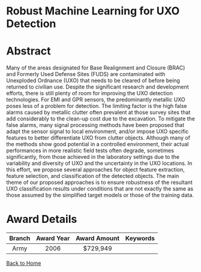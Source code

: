 
Robust Machine Learning for UXO Detection
=========================================

# Abstract


Many of the areas designated for Base Realignment and Closure (BRAC) and Formerly Used Defense Sites (FUDS) are contaminated with Unexploded Ordnance (UXO) that needs to be cleared of before being returned to civilian use. Despite the significant research and development efforts, there is still plenty of room for improving the UXO detection technologies. For EMI and GPR sensors, the predominantly metallic UXO poses less of a problem for detection. The limiting factor is the high false alarms caused by metallic clutter often prevalent at those survey sites that add considerably to the clean-up cost due to the excavation. To mitigate the false alarms, many signal processing methods have been proposed that adapt the sensor signal to local environment, and/or impose UXO specific features to better differentiate UXO from clutter objects. Although many of the methods show good potential in a controlled environment, their actual performances in more realistic field tests often degrade, sometimes significantly, from those achieved in the laboratory settings due to the variability and diversity of UXO and the uncertainty in the UXO locations. In this effort, we propose several approaches for object feature extraction, feature selection, and classification of the detected objects. The main theme of our proposed approaches is to ensure robustness of the resultant UXO classification results under conditions that are not exactly the same as those assumed by the simplified target models or those of the training data.  

# Award Details

|Branch|Award Year|Award Amount|Keywords|
| :---: | :---: | :---: | :---: |
|Army|2006|$729,949||
  
  


[Back to Home](https://github.com/chrischow/dod_sbir_awards/Reports/CC/#957)